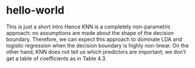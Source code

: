 # hello-world
This is just a short intro
Hence KNN is a completely non-parametric approach: no assumptions are made about the shape of the decision boundary. Therefore, we can expect this approach to dominate LDA and logistic regression when the decision boundary is highly non-linear. On the other hand, KNN does not tell us which predictors are important; we don’t get a table of coeﬃcients as in Table 4.3.
